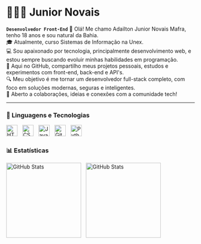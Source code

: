 # 👩🏻‍💻 Junior Novais

**`Desenvolvedor Front-End`**
👋 Olá! Me chamo Adailton Junior Novais Mafra, tenho 18 anos e sou natural da Bahia.
<br>
🎓 Atualmente, curso Sistemas de Informação na Unex.
<br>
💻 Sou apaixonado por tecnologia, principalmente desenvolvimento web, e estou sempre buscando evoluir minhas habilidades em programação.
<br>
🚀 Aqui no GitHub, compartilho meus projetos pessoais, estudos e experimentos com front-end, back-end e API's.
<br>
🔍 Meu objetivo é me tornar um desenvolvedor full-stack completo, com foco em soluções modernas, seguras e inteligentes.
<br>
🤝 Aberto a colaborações, ideias e conexões com a comunidade tech!

---

### 🤖 Linguagens e Tecnologias

<img 
    align="left" 
    alt="HTML"
    title="HTML" 
    width="30px" 
    style="padding-right: 10px;" 
    src="https://cdn.jsdelivr.net/gh/devicons/devicon@latest/icons/html5/html5-original.svg" 
/>
<img 
    align="left" 
    alt="CSS" 
    title="CSS"
    width="30px" 
    style="padding-right: 10px;" 
    src="https://cdn.jsdelivr.net/gh/devicons/devicon@latest/icons/css3/css3-original.svg" 
/>
<img 
    align="left" 
    alt="JavaScript" 
    title="JavaScript"
    width="30px" 
    style="padding-right: 10px;" 
    src="https://cdn.jsdelivr.net/gh/devicons/devicon@latest/icons/javascript/javascript-original.svg" 
/>
 <img
    align="left" 
    alt="Git" 
    title="Git"
    width="30px" 
    style="padding-right: 10px;" 
    src="https://cdn.jsdelivr.net/gh/devicons/devicon@latest/icons/git/git-original.svg" 
/>
<img 
    align="left" 
    alt="Python" 
    title="Python"
    width="30px" 
    style="padding-right: 10px;" 
    src="https://cdn.jsdelivr.net/gh/devicons/devicon@latest/icons/python/python-original.svg" 
/>

<br/>
<br/>

### 📊 Estatísticas

<p>
  <img 
    align="left" 
    alt="GitHub Stats" 
    height="200" 
    style="padding-right: 10px;" 
    src="https://github-readme-stats.vercel.app/api?username=juniornovais&show_icons=true&theme=dark&include_all_commits=true&locale=pt-br" 
  />

<img 
      align="left" 
      alt="GitHub Stats" 
      height="200" 
      src="https://github-readme-stats.vercel.app/api/top-langs/?username=juniornovais&theme=dark&layout=compact&custom_title=Tecnologias&langs_count=9" 
  />

</p>
